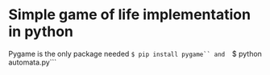 # Simple game of life implementation in python

Pygame is the only package needed
```$ pip install pygame``
and 
```$ python automata.py```